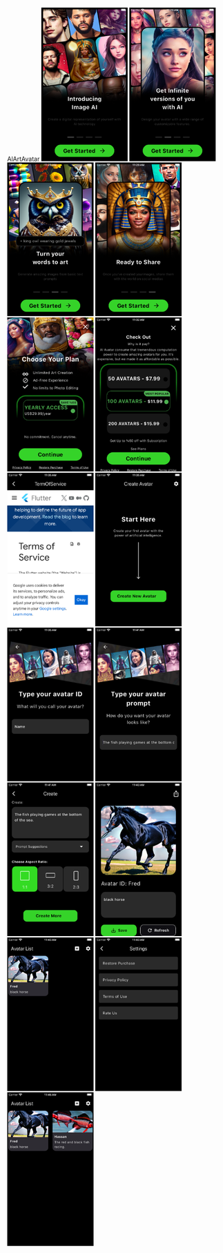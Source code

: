AlArtAvatar
<img src="images/alartss1.png" alt="AlArtAvatar" width="200" height="auto"> 
<img src="images/alartss2.png" alt="AlArtAvatar" width="200" height="auto"> 
<img src="images/alartss3.png" alt="AlArtAvatar" width="200" height="auto">
<img src="images/alartss4.png" alt="AlArtAvatar" width="200" height="auto">
<img src="images/alartss5.png" alt="AlArtAvatar" width="200" height="auto">
<img src="images/alartss6.png" alt="AlArtAvatar" width="200" height="auto">
<img src="images/alartss7.png" alt="AlArtAvatar" width="200" height="auto">
<img src="images/alartss8.png" alt="AlArtAvatar" width="200" height="auto">
<img src="images/alartss9.png" alt="AlArtAvatar" width="200" height="auto">
<img src="images/alartss10.png" alt="AlArtAvatar" width="200" height="auto">
<img src="images/alartss11.png" alt="AlArtAvatar" width="200" height="auto">
<img src="images/alartss12.png" alt="AlArtAvatar" width="200" height="auto">
<img src="images/alartss13.png" alt="AlArtAvatar" width="200" height="auto">
<img src="images/alartss14.png" alt="AlArtAvatar" width="200" height="auto">
<img src="images/alartss15.png" alt="AlArtAvatar" width="200" height="auto">


